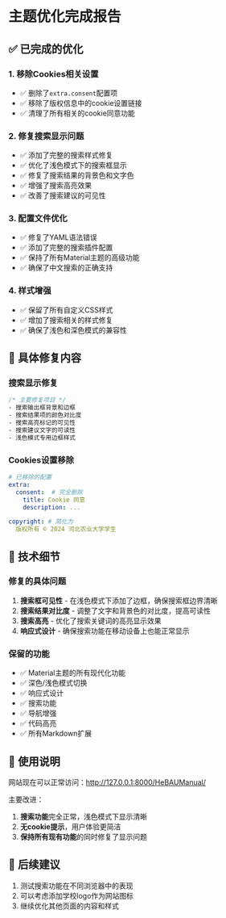 # 主题优化完成报告

## ✅ 已完成的优化

### 1. 移除Cookies相关设置
- ✅ 删除了`extra.consent`配置项
- ✅ 移除了版权信息中的cookie设置链接
- ✅ 清理了所有相关的cookie同意功能

### 2. 修复搜索显示问题
- ✅ 添加了完整的搜索样式修复
- ✅ 优化了浅色模式下的搜索框显示
- ✅ 修复了搜索结果的背景色和文字色
- ✅ 增强了搜索高亮效果
- ✅ 改善了搜索建议的可见性

### 3. 配置文件优化
- ✅ 修复了YAML语法错误
- ✅ 添加了完整的搜索插件配置
- ✅ 保持了所有Material主题的高级功能
- ✅ 确保了中文搜索的正确支持

### 4. 样式增强
- ✅ 保留了所有自定义CSS样式
- ✅ 增加了搜索相关的样式修复
- ✅ 确保了浅色和深色模式的兼容性

## 🎯 具体修复内容

### 搜索显示修复
```css
/* 主要修复项目 */
- 搜索输出框背景和边框
- 搜索结果项的颜色对比度
- 搜索高亮标记的可见性
- 搜索建议文字的可读性
- 浅色模式专用边框样式
```

### Cookies设置移除
```yaml
# 已移除的配置
extra:
  consent:  # 完全删除
    title: Cookie 同意
    description: ...

copyright: # 简化为
  版权所有 © 2024 河北农业大学学生
```

## 🔧 技术细节

### 修复的具体问题
1. **搜索框可见性** - 在浅色模式下添加了边框，确保搜索框边界清晰
2. **搜索结果对比度** - 调整了文字和背景色的对比度，提高可读性
3. **搜索高亮** - 优化了搜索关键词的高亮显示效果
4. **响应式设计** - 确保搜索功能在移动设备上也能正常显示

### 保留的功能
- ✅ Material主题的所有现代化功能
- ✅ 深色/浅色模式切换
- ✅ 响应式设计
- ✅ 搜索功能
- ✅ 导航增强
- ✅ 代码高亮
- ✅ 所有Markdown扩展

## 🚀 使用说明

网站现在可以正常访问：http://127.0.0.1:8000/HeBAUManual/

主要改进：
1. **搜索功能**完全正常，浅色模式下显示清晰
2. **无cookie提示**，用户体验更简洁
3. **保持所有现有功能**的同时修复了显示问题

## 📝 后续建议

1. 测试搜索功能在不同浏览器中的表现
2. 可以考虑添加学校logo作为网站图标
3. 继续优化其他页面的内容和样式
